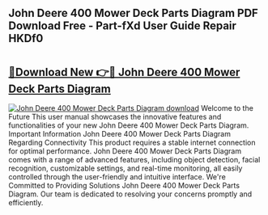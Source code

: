 ## John Deere 400 Mower Deck Parts Diagram PDF Download Free - Part-fXd User Guide Repair HKDf0

# <h2><a href="http://dftlan.blite.top/?on=John+Deere+400+Mower+Deck+Parts+Diagram">🔗Download New 👉🔴 John Deere 400 Mower Deck Parts Diagram</a></h2>

[![John Deere 400 Mower Deck Parts Diagram download](https://i.imgur.com/lujVjoI.png)](http://dftlan.blite.top/?on=John+Deere+400+Mower+Deck+Parts+Diagram)
Welcome to the Future This user manual showcases the innovative features and functionalities of your new John Deere 400 Mower Deck Parts Diagram. Important Information John Deere 400 Mower Deck Parts Diagram Regarding Connectivity This product requires a stable internet connection for optimal performance. John Deere 400 Mower Deck Parts Diagram comes with a range of advanced features, including object detection, facial recognition, customizable settings, and real-time monitoring, all easily controlled through the user-friendly and intuitive interface. We're Committed to Providing Solutions John Deere 400 Mower Deck Parts Diagram. Our team is dedicated to resolving your concerns promptly and efficiently.
